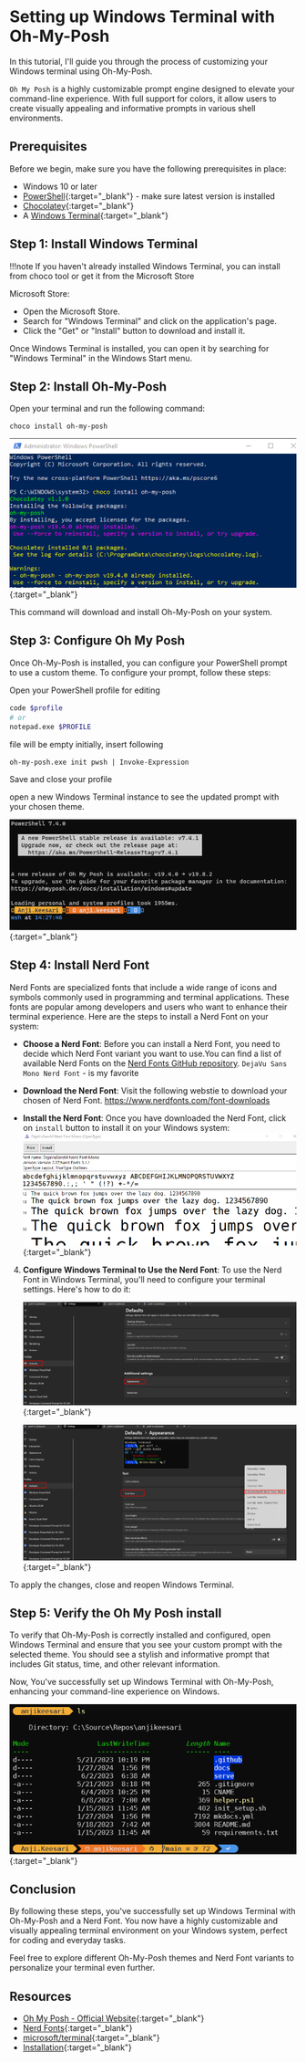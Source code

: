 # **Setting up Windows Terminal with Oh-My-Posh**

In this tutorial, I'll guide you through the process of customizing your Windows terminal using Oh-My-Posh. 

`Oh My Posh` is a highly customizable prompt engine designed to elevate your command-line experience. With full support for colors, it allow users to create visually appealing and informative prompts in various shell environments.

## **Prerequisites**

Before we begin, make sure you have the following prerequisites in place:

- Windows 10 or later
- [PowerShell](https://learn.microsoft.com/en-us/powershell/scripting/install/installing-powershell-on-windows?view=powershell-7.4){:target="_blank"} - make sure latest version is installed
- [Chocolatey](../developertools/software/windows.md#install-chocolatey){:target="_blank"}
- A [Windows Terminal](../developertools/software/windows.md#windows-terminal){:target="_blank"}


## **Step 1: Install Windows Terminal**

!!!note 
    If you haven't already installed Windows Terminal, you can install from choco tool or get it from the Microsoft Store

Microsoft Store:

   - Open the Microsoft Store.
   - Search for "Windows Terminal" and click on the application's page.
   - Click the "Get" or "Install" button to download and install it.

Once Windows Terminal is installed, you can open it by searching for "Windows Terminal" in the Windows Start menu.

## **Step 2: Install Oh-My-Posh**

Open your terminal and run the following command:

```shell
choco install oh-my-posh
```

[![Alt text](images/oh-my-posh-1.png)](images/oh-my-posh-1.png){:target="_blank"}


This command will download and install Oh-My-Posh on your system. 


## **Step 3: Configure Oh My Posh**

Once Oh-My-Posh is installed, you can configure your PowerShell prompt to use a custom theme. To configure your prompt, follow these steps:

Open your PowerShell profile for editing

```sh
code $profile
# or
notepad.exe $PROFILE
```

file will be empty initially, insert following

```shell
oh-my-posh.exe init pwsh | Invoke-Expression
```

Save and close your profile

<!-- oh-my-posh.exe init pwsh --config ".\clean-detailed.omp.json" | Invoke-Expression -->

 open a new Windows Terminal instance to see the updated prompt with your chosen theme.

[![Alt text](images/oh-my-posh-2.png)](images/oh-my-posh-2.png){:target="_blank"}

## **Step 4: Install Nerd Font**
Nerd Fonts are specialized fonts that include a wide range of icons and symbols commonly used in programming and terminal applications. These fonts are popular among developers and users who want to enhance their terminal experience. Here are the steps to install a Nerd Font on your system:


- **Choose a Nerd Font**: Before you can install a Nerd Font, you need to decide which Nerd Font variant you want to use.You can find a list of available Nerd Fonts on the [Nerd Fonts GitHub repository](https://github.com/ryanoasis/nerd-fonts). `DejaVu Sans Mono Nerd Font` - is my favorite

- **Download the Nerd Font**: Visit the following webstie to download your chosen of Nerd Font. <https://www.nerdfonts.com/font-downloads>

- **Install the Nerd Font**: Once you have downloaded the Nerd Font, click on `install` button to install it on your Windows system:
     [![Alt text](images/oh-my-posh-2.1.png)](images/oh-my-posh-2.1.png){:target="_blank"}


4. **Configure Windows Terminal to Use the Nerd Font**: To use the Nerd Font in Windows Terminal, you'll need to configure your terminal settings. Here's how to do it:
    
    [![Alt text](images/oh-my-posh-2.2.png)](images/oh-my-posh-2.2.png){:target="_blank"}
    
    [![Alt text](images/oh-my-posh-2.3.png)](images/oh-my-posh-2.3.png){:target="_blank"}

To apply the changes, close and reopen Windows Terminal. 

## **Step 5: Verify the Oh My Posh install**

To verify that Oh-My-Posh is correctly installed and configured, open Windows Terminal and ensure that you see your custom prompt with the selected theme. You should see a stylish and informative prompt that includes Git status, time, and other relevant information.

Now, You've successfully set up Windows Terminal with Oh-My-Posh, enhancing your command-line experience on Windows.

[![Alt text](images/oh-my-posh-3.png)](images/oh-my-posh-3.png){:target="_blank"}

## Conclusion

By following these steps, you've successfully set up Windows Terminal with Oh-My-Posh and a Nerd Font. You now have a highly customizable and visually appealing terminal environment on your Windows system, perfect for coding and everyday tasks.

Feel free to explore different Oh-My-Posh themes and Nerd Font variants to personalize your terminal even further.

## **Resources**

- [Oh My Posh - Official Website](https://ohmyposh.dev/){:target="_blank"}
- [Nerd Fonts](https://www.nerdfonts.com/){:target="_blank"}
- [microsoft/terminal](https://github.com/microsoft/terminal){:target="_blank"}
- [Installation](https://gist.github.com/royz/e9a58f794f88ed8f601cbf39530c2936){:target="_blank"}
<!-- - [Getting Started with oh-my-posh in PowerShell and Windows Terminal](https://www.youtube.com/watch?v=OL9Mr4dzIWU){:target="_blank"} -->
